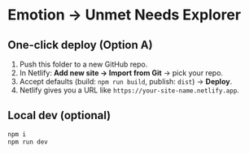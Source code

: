 # Emotion → Unmet Needs Explorer

## One-click deploy (Option A)
1) Push this folder to a new GitHub repo.
2) In Netlify: **Add new site → Import from Git** → pick your repo.
3) Accept defaults (build: `npm run build`, publish: `dist`) → **Deploy**.
4) Netlify gives you a URL like `https://your-site-name.netlify.app`.

## Local dev (optional)
```bash
npm i
npm run dev
```
